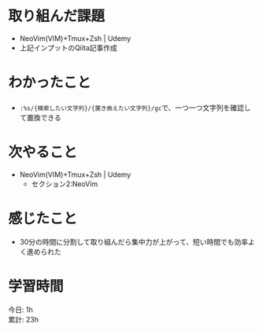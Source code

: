 # 取り組んだ課題     
- NeoVim(VIM)+Tmux+Zsh | Udemy
- 上記インプットのQiita記事作成
# わかったこと   
### 
- `:%s/{検索したい文字列}/{置き換えたい文字列}/gc`で、一つ一つ文字列を確認して置換できる
# 次やること
- NeoVim(VIM)+Tmux+Zsh | Udemy
  - セクション2:NeoVim
# 感じたこと
- 30分の時間に分割して取り組んだら集中力が上がって、短い時間でも効率よく進められた
# 学習時間  
今日: 1h  
累計: 23h 